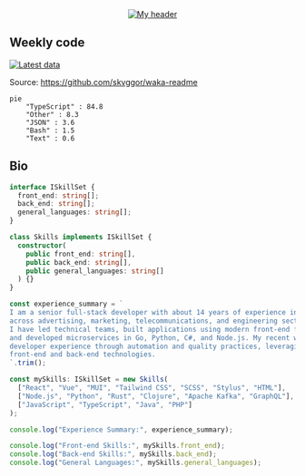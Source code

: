 <div align="center">
  <a href="https://skvggor.dev">
    <img src="https://github.com/skvggor/skvggor/assets/958723/d0c9aa9c-0c21-4219-acff-3d4f36f94691" alt="My header" />
  </a>
</div>


## Weekly code

[![Latest data](https://github.com/skvggor/skvggor/actions/workflows/main.yml/badge.svg)](https://github.com/skvggor/skvggor/actions/workflows/main.yml)

Source: https://github.com/skvggor/waka-readme

<!--START_SECTION:waka-->

```mermaid
pie
    "TypeScript" : 84.8
    "Other" : 8.3
    "JSON" : 3.6
    "Bash" : 1.5
    "Text" : 0.6
```

<!--END_SECTION:waka-->

## Bio

```typescript
interface ISkillSet {
  front_end: string[];
  back_end: string[];
  general_languages: string[];
}

class Skills implements ISkillSet {
  constructor(
    public front_end: string[],
    public back_end: string[],
    public general_languages: string[]
  ) {}
}

const experience_summary = `
I am a senior full-stack developer with about 14 years of experience in large-scale projects
across advertising, marketing, telecommunications, and engineering sectors.
I have led technical teams, built applications using modern front-end frameworks like React and Vue,
and developed microservices in Go, Python, C#, and Node.js. My recent work focuses on improving
developer experience through automation and quality practices, leveraging my skills in both
front-end and back-end technologies.
`.trim();

const mySkills: ISkillSet = new Skills(
  ["React", "Vue", "MUI", "Tailwind CSS", "SCSS", "Stylus", "HTML"],
  ["Node.js", "Python", "Rust", "Clojure", "Apache Kafka", "GraphQL"],
  ["JavaScript", "TypeScript", "Java", "PHP"]
);

console.log("Experience Summary:", experience_summary);

console.log("Front-end Skills:", mySkills.front_end);
console.log("Back-end Skills:", mySkills.back_end);
console.log("General Languages:", mySkills.general_languages);

```
<!-- </details> -->

<!-- <div align="center">
  <h2>🤖 Recent Code Activity</h2>
  <img width="500" src="https://github-readme-stats.vercel.app/api/wakatime?username=skvggor&hide_title=true&layout=compact&theme=transparent" alt="Wakatime Stats" />
</div>

<br>

<div align="center">
  <h2>📈 GitHub Stats</h2>
  <img width="500" src="https://github-readme-stats.vercel.app/api?username=skvggor&show_icons=true&theme=transparent&hide_title=true&count_private=true" alt="GitHub Stats" />
</div>
 -->
